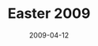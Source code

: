 ---
layout: message
category: message
series: "Reset"
title: "Easter 2009"
date: 2009-04-12
audio-description: "Jesus' death and resurrection is the central point of history. In this talk, Brian Tome discusses why this is so and why it is something that we each must deal with."
audio: "http://s3.amazonaws.com/crossroadsaudiomessages/Easter09.mp3"
audio-title: "Easter 2009"
audio-duration: "37&#58;07"
video-description: "Brian Tome discusses why the resurrection of Jesus is significant and why it must be dealt with."
video-title: "Easter 2009"
video: "https://s3.amazonaws.com/crossroadsvideomessages/Easter09.mp4"
video-poster: "https://www.crossroads.net/uploadedfiles/Easter09-still.jpg"
program-description: ""
program: "http://www.crossroads.net/players/media/hq/0411_12Program.pdf"
program-title: "Easter 2009 (program)"
---